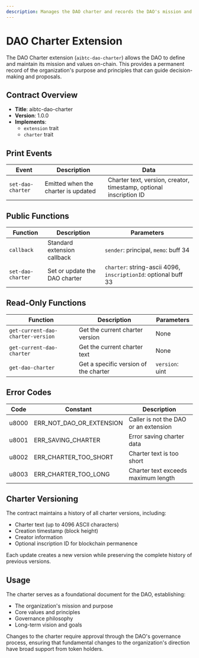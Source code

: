 ```yaml
---
description: Manages the DAO charter and records the DAO's mission and values on-chain
---
```


# DAO Charter Extension

The DAO Charter extension (`aibtc-dao-charter`) allows the DAO to define and maintain its mission and values on-chain. This provides a permanent record of the organization's purpose and principles that can guide decision-making and proposals.

## Contract Overview

- **Title**: aibtc-dao-charter
- **Version**: 1.0.0
- **Implements**: 
  - `extension` trait
  - `charter` trait

## Print Events

| Event | Description | Data |
|-------|-------------|------|
| `set-dao-charter` | Emitted when the charter is updated | Charter text, version, creator, timestamp, optional inscription ID |

## Public Functions

| Function | Description | Parameters |
|----------|-------------|------------|
| `callback` | Standard extension callback | `sender`: principal, `memo`: buff 34 |
| `set-dao-charter` | Set or update the DAO charter | `charter`: string-ascii 4096, `inscriptionId`: optional buff 33 |

## Read-Only Functions

| Function | Description | Parameters |
|----------|-------------|------------|
| `get-current-dao-charter-version` | Get the current charter version | None |
| `get-current-dao-charter` | Get the current charter text | None |
| `get-dao-charter` | Get a specific version of the charter | `version`: uint |

## Error Codes

| Code | Constant | Description |
|------|----------|-------------|
| u8000 | ERR_NOT_DAO_OR_EXTENSION | Caller is not the DAO or an extension |
| u8001 | ERR_SAVING_CHARTER | Error saving charter data |
| u8002 | ERR_CHARTER_TOO_SHORT | Charter text is too short |
| u8003 | ERR_CHARTER_TOO_LONG | Charter text exceeds maximum length |

## Charter Versioning

The contract maintains a history of all charter versions, including:
- Charter text (up to 4096 ASCII characters)
- Creation timestamp (block height)
- Creator information
- Optional inscription ID for blockchain permanence

Each update creates a new version while preserving the complete history of previous versions.

## Usage

The charter serves as a foundational document for the DAO, establishing:
- The organization's mission and purpose
- Core values and principles
- Governance philosophy
- Long-term vision and goals

Changes to the charter require approval through the DAO's governance process, ensuring that fundamental changes to the organization's direction have broad support from token holders.
